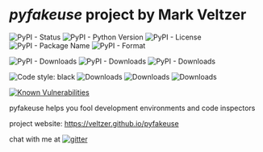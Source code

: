
# *pyfakeuse* project by Mark Veltzer

![PyPI - Status](https://img.shields.io/pypi/status/pyfakeuse)
![PyPI - Python Version](https://img.shields.io/pypi/pyversions/pyfakeuse)
![PyPI - License](https://img.shields.io/pypi/l/pyfakeuse)
![PyPI - Package Name](https://img.shields.io/pypi/v/pyfakeuse)
![PyPI - Format](https://img.shields.io/pypi/format/pyfakeuse)

![PyPI - Downloads](https://img.shields.io/pypi/dd/pyfakeuse)
![PyPI - Downloads](https://img.shields.io/pypi/dw/pyfakeuse)
![PyPI - Downloads](https://img.shields.io/pypi/dm/pyfakeuse)

![Code style: black](https://img.shields.io/badge/code%20style-black-000000.svg)
![Downloads](https://pepy.tech/badge/pyfakeuse)
![Downloads](https://pepy.tech/badge/pyfakeuse/month)
![Downloads](https://pepy.tech/badge/pyfakeuse/week)

[![Known Vulnerabilities](https://snyk.io/test/github/veltzer/pyfakeuse/badge.svg?targetFile=requirements.txt)](https://snyk.io/test/github/veltzer/pyfakeuse?targetFile=requirements.txt)



pyfakeuse helps you fool development environments and code inspectors

project website: <https://veltzer.github.io/pyfakeuse>

chat with me at [![gitter](https://badges.gitter.im/Join%20Chat.svg)](https://gitter.im/veltzer/mark.veltzer)


